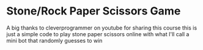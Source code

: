 # Stone/Rock Paper Scissors Game
A big thanks to cleverprogrammer on youtube for sharing this course
this is just a simple code to play stone paper scissors online with what I'll call a mini bot that randomly guesses to win